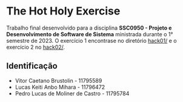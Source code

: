 # The Hot Holy Exercise


Trabalho final desenvolvido para a disciplina **SSC0950 - Projeto e Desenvolvimento de Software de Sistema** ministrada durante o 1° semestre de 2023. O exercício 1 encontrase no diretório [hack01/](hack01) e o exercício 2 no [hack02/](hack02).


## Identificação

- Vitor Caetano Brustolin          - 11795589
- Lucas Keiti Anbo Mihara          - 11796472
- Pedro Lucas de Moliner de Castro - 11795784
